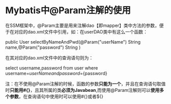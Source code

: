 # Mybatis中@Param注解的使用



在SSM框架中，@Param主要是用来注解dao【即mapper】类中方法的参数，便于在对应的dao.xml文件中引用，如：在userDAO类中有这么一个函数：

public User selectByNameAndPwd(@Param("userName") String name,@Param("password") String )

在其对应的dao.xml文件中的查询语句则为：

select  username,password from user where username=${userName} and  password=${password}

注：在不使用@Param注解的时候，函数的参数**只能为一个**，并且在查询语句取值时**只能用#{}**，且其所属的类**必须为Javabean**,而使用@Param注解则可以**使用多个参数**，在查询语句中使用时可以使用#{}或者${}

